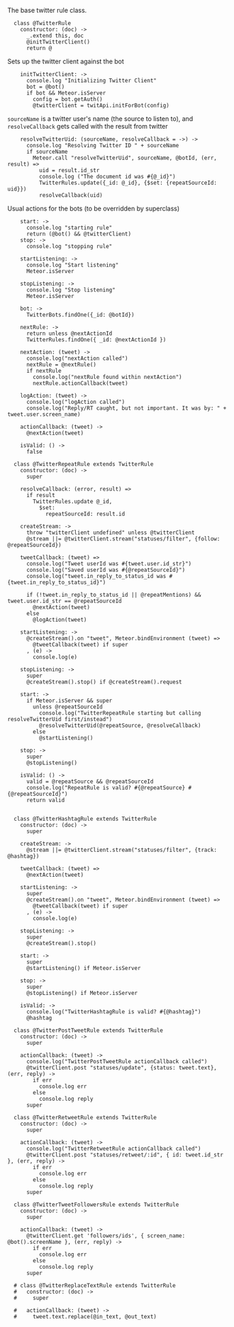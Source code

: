 The base twitter rule class.

      class @TwitterRule
        constructor: (doc) ->
          _.extend this, doc
          @initTwitterClient()
          return @

Sets up the twitter client against the bot

        initTwitterClient: ->
          console.log "Initializing Twitter Client"
          bot = @bot()
          if bot && Meteor.isServer
            config = bot.getAuth()
            @twitterClient = twitApi.initForBot(config)

`sourceName` is a twitter user's name (the source to listen to), and `resolveCallback` gets called with the result from twitter

        resolveTwitterUid: (sourceName, resolveCallback = ->) ->
          console.log "Resolving Twitter ID " + sourceName
          if sourceName
            Meteor.call "resolveTwitterUid", sourceName, @botId, (err, result) =>
              uid = result.id_str
              console.log ("The document id was #{@_id}")
              TwitterRules.update({_id: @_id}, {$set: {repeatSourceId: uid}})
              resolveCallback(uid)

Usual actions for the bots (to be overridden by superclass)

        start: ->
          console.log "starting rule"
          return (@bot() && @twitterClient)
        stop: ->
          console.log "stopping rule"

        startListening: ->
          console.log "Start listening"
          Meteor.isServer

        stopListening: ->
          console.log "Stop listening"
          Meteor.isServer

        bot: ->
          TwitterBots.findOne({_id: @botId})

        nextRule: ->
          return unless @nextActionId
          TwitterRules.findOne({ _id: @nextActionId })

        nextAction: (tweet) ->
          console.log("nextAction called")
          nextRule = @nextRule()
          if nextRule
            console.log("nextRule found within nextAction")
            nextRule.actionCallback(tweet)

        logAction: (tweet) ->
          console.log("logAction called")
          console.log("Reply/RT caught, but not important. It was by: " + tweet.user.screen_name)

        actionCallback: (tweet) ->
          @nextAction(tweet)

        isValid: () ->
          false

      class @TwitterRepeatRule extends TwitterRule
        constructor: (doc) ->
          super

        resolveCallback: (error, result) =>
          if result
            TwitterRules.update @_id,
              $set:
                repeatSourceId: result.id

        createStream: ->
          throw "twitterClient undefined" unless @twitterClient
          @stream ||= @twitterClient.stream("statuses/filter", {follow: @repeatSourceId})

        tweetCallback: (tweet) =>
          console.log("Tweet userId was #{tweet.user.id_str}")
          console.log("Saved userId was #{@repeatSourceId}")
          console.log("tweet.in_reply_to_status_id was #{tweet.in_reply_to_status_id}")

          if (!tweet.in_reply_to_status_id || @repeatMentions) && tweet.user.id_str == @repeatSourceId
            @nextAction(tweet)
          else
            @logAction(tweet)

        startListening: ->
          @createStream().on "tweet", Meteor.bindEnvironment (tweet) =>
            @tweetCallback(tweet) if super
          , (e) ->
            console.log(e)

        stopListening: ->
          super
          @createStream().stop() if @createStream().request

        start: ->
          if Meteor.isServer && super
            unless @repeatSourceId
              console.log("TwitterRepeatRule starting but calling resolveTwitterUid first/instead")
              @resolveTwitterUid(@repeatSource, @resolveCallback)
            else
              @startListening()

        stop: ->
          super
          @stopListening()

        isValid: () ->
          valid = @repeatSource && @repeatSourceId
          console.log("RepeatRule is valid? #{@repeatSource} #{@repeatSourceId}")
          return valid


      class @TwitterHashtagRule extends TwitterRule
        constructor: (doc) ->
          super

        createStream: ->
          @stream ||= @twitterClient.stream("statuses/filter", {track: @hashtag})

        tweetCallback: (tweet) =>
          @nextAction(tweet)

        startListening: ->
          super
          @createStream().on "tweet", Meteor.bindEnvironment (tweet) =>
            @tweetCallback(tweet) if super
          , (e) ->
            console.log(e)

        stopListening: ->
          super
          @createStream().stop()

        start: ->
          super
          @startListening() if Meteor.isServer

        stop: ->
          super
          @stopListening() if Meteor.isServer

        isValid: ->
          console.log("TwitterHashtagRule is valid? #{@hashtag}")
          @hashtag

      class @TwitterPostTweetRule extends TwitterRule
        constructor: (doc) ->
          super

        actionCallback: (tweet) ->
          console.log("TwitterPostTweetRule actionCallback called")
          @twitterClient.post "statuses/update", {status: tweet.text}, (err, reply) ->
            if err
              console.log err
            else
              console.log reply
          super

      class @TwitterRetweetRule extends TwitterRule
        constructor: (doc) ->
          super

        actionCallback: (tweet) ->
          console.log("TwitterRetweetRule actionCallback called")
          @twitterClient.post "statuses/retweet/:id", { id: tweet.id_str }, (err, reply) ->
            if err
              console.log err
            else
              console.log reply
          super

      class @TwitterTweetFollowersRule extends TwitterRule
        constructor: (doc) ->
          super

        actionCallback: (tweet) ->
          @twitterClient.get 'followers/ids', { screen_name: @bot().screenName }, (err, reply) ->
            if err
              console.log err
            else
              console.log reply
          super

      # class @TwitterReplaceTextRule extends TwitterRule
      #   constructor: (doc) ->
      #     super

      #   actionCallback: (tweet) ->
      #     tweet.text.replace(@in_text, @out_text)

